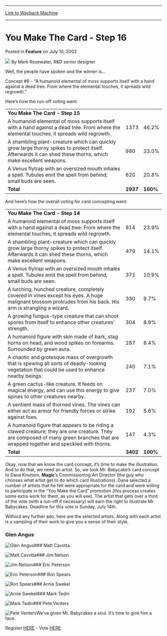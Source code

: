 
---
[Link to Wayback Machine](https://web.archive.org/web/20211022075203/https://magic.wizards.com/en/articles/archive/you-make-card-step-16-2002-07-10)

[_metadata_:author]:- "Mark Rosewater"
[_metadata_:description]:- "Well, the people have spoken and the winner is… Concept #6 - `A humanoid elemental of moss supports itself with a hand against a dead tree. From where the elemental touches, it spreads wild regrowth.` Here’s how the run-off voting went: You Make The Card - Step 15  A humanoid elemental of moss supports itself with a hand against a dead tree. From where the elemental touches,"
[_metadata_:generator]:- "Drupal 7 (http://drupal.org)"
[_metadata_:node]:- "634391"
[_metadata_:publish_date]:- "2002-07-10"
[_metadata_:source]:- "div-main-content"
[_metadata_:title]:- "You Make The Card - Step 16"
[_metadata_:wayback_capture_timestamp]:- "2021-10-22 07:52:03"
[_metadata_:wayback_raw_url]:- "https://web.archive.org/web/20211022075203id_/https://magic.wizards.com/en/articles/archive/you-make-card-step-16-2002-07-10"
[_metadata_:wayback_url]:- "https://magic.wizards.com/en/articles/archive/you-make-card-step-16-2002-07-10"
---


You Make The Card - Step 16
===========================



 Posted in **Feature**
 on July 10, 2002 






![](https://media.magic.wizards.com/styles/auth_small/public/generic-avatar-150_270.png)
By Mark Rosewater, R&D senior designer












Well, the people have spoken and the winner is…


Concept #6 - "A humanoid elemental of moss supports itself with a hand against a dead tree. From where the elemental touches, it spreads wild regrowth."


Here’s how the run-off voting went:




|  |  |  |
| --- | --- | --- |
| **You Make The Card - Step 15** |  |  |
| A humanoid elemental of moss supports itself with a hand against a dead tree. From where the elemental touches, it spreads wild regrowth. | 1373 | 46.2% |
| A shambling plant-creature which can quickly grow large thorny spikes to protect itself. Afterwards it can shed these thorns, which make excellent weapons. | 980 | 33.0% |
| A Venus flytrap with an oversized mouth inhales a spell. Tubules emit the spell from behind; small buds are seen. | 620 | 20.8% |
| **Total** | **2937** | **100%** |

And here’s how the overall voting for card concepting went:




|  |  |  |
| --- | --- | --- |
| **You Make The Card - Step 14** |  |  |
| A humanoid elemental of moss supports itself with a hand against a dead tree. From where the elemental touches, it spreads wild regrowth. | 814 | 23.9% |
| A shambling plant-creature which can quickly grow large thorny spikes to protect itself. Afterwards it can shed these thorns, which make excellent weapons. | 479 | 14.1% |
| A Venus flytrap with an oversized mouth inhales a spell. Tubules emit the spell from behind; small buds are seen. | 371 | 10.9% |
| A lurching, hunched creature, completely covered in vines except his eyes. A huge malignant blossom protrudes from his back. His arm is strangling a wizard. | 330 | 9.7% |
| A growing fungus-type creature that can shoot spores from itself to enhance other creatures' strength. | 304 | 8.9% |
| A humanoid figure with skin made of bark, stag horns on head, and wood spikes on forearms. Surrounded by green aura. | 287 | 8.4% |
| A chaotic and grotesque mass of overgrowth that is spewing all sorts of deadly-looking vegetation that could be used to enhance nearby beings. | 240 | 7.1% |
| A green cactus-like creature. It feeds on magical energy, and can use this energy to give spines to other creatures nearby. | 237 | 7.0% |
| A sentient mass of thorned vines. The vines can either act as armor for friendly forces or strike against foes. | 192 | 5.6% |
| A humanoid figure that appears to be riding a clawed creature; they are one creature. They are composed of many green branches that are wrapped together and speckled with thorns. | 147 | 4.3% |
| **Total** | **3402** | **100%** |

Okay, now that we know the card concept, it’s time to make the illustration. And to do that, we need an artist. So, we took Mr. Babycake’s card concept to Dana Knutson, **Magic**’s Commissioning Art Director (the guy who chooses what artist get to do which card illustrations). Dana selected a number of artists that he felt were appropriate for the card and were willing to participate in the “You Make the Card” promotion (this process creates some extra work for them, as you will see). The artist that gets over a third of the vote (with a run-off if necessary) will earn the right to illustrate Mr. Babycakes. Deadline for this vote is Sunday, July 14th.


Without any further ado, here are the selected artists. Along with each artist is a sampling of their work to give you a sense of their style.


### Glen Angus


![Glen Angus](https://media.magic.wizards.com/image_legacy_migration/magic/images/mtgcom/fcpics/features/ymtc_angus.jpg)### Matt Cavotta


![Matt Cavotta](https://media.magic.wizards.com/image_legacy_migration/magic/images/mtgcom/fcpics/features/ymtc_cavotta.jpg)### Jim Nelson


![Jim Nelson](https://media.magic.wizards.com/image_legacy_migration/magic/images/mtgcom/fcpics/features/ymtc_nelson.jpg)### Eric Peterson


![Eric Peterson](https://media.magic.wizards.com/image_legacy_migration/magic/images/mtgcom/fcpics/features/ymtc_peterson.jpg)### Ron Spears


![Ron Spears](https://media.magic.wizards.com/image_legacy_migration/magic/images/mtgcom/fcpics/features/ymtc_spears.jpg)### Arnie Swekel


![Arnie Swekel](https://media.magic.wizards.com/image_legacy_migration/magic/images/mtgcom/fcpics/features/ymtc_swekel.jpg)### Mark Tedin


![Mark Tedin](https://media.magic.wizards.com/image_legacy_migration/magic/images/mtgcom/fcpics/features/ymtc_tedin.jpg)### Pete Venters


![Pete Venters](https://media.magic.wizards.com/image_legacy_migration/magic/images/mtgcom/fcpics/features/ymtc_venters.jpg)We’ve given Mr. Babycakes a soul. It’s time to give him a face.


Register [HERE](http://archive.wizards.com/Magic/Magazine/Article.aspx?x=company/person/register) - Vote [HERE](#)








